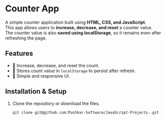 # Counter App

A simple counter application built using **HTML, CSS, and JavaScript**.  
This app allows users to **increase, decrease, and reset** a counter value.  
The counter value is also **saved using localStorage**, so it remains even after refreshing the page.

## Features
- 🔢 Increase, decrease, and reset the count.
- 💾 Stores count value in `localStorage` to persist after refresh.
- 🎨 Simple and responsive UI.

## Installation & Setup
1. Clone the repository or download the files.
   ```sh
   git clone git@github.com:Pushkar-Software/JavaScript-Projects-.git

